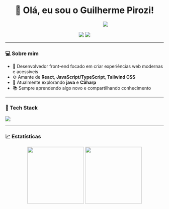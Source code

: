 <h1 align="center">👋 Olá, eu sou o Guilherme Pirozi!</h1>
<p align="center">
  &nbsp;&nbsp;&nbsp;&nbsp;&nbsp;&nbsp;&nbsp;&nbsp;&nbsp;&nbsp;&nbsp;&nbsp;&nbsp;&nbsp;&nbsp;&nbsp;&nbsp;&nbsp;&nbsp;&nbsp;&nbsp;&nbsp;&nbsp;&nbsp;&nbsp;&nbsp;&nbsp;&nbsp;&nbsp;&nbsp;&nbsp;&nbsp;&nbsp;
  <img src="https://readme-typing-svg.herokuapp.com?color=1DA1F2&lines=Desenvolvedor+Front-end;Apaixonado+por+Tecnologia;Sempre+em+evolução+constante" />
</p>

<p align="center">
  <a href="https://www.linkedin.com/in/guilherme-pirozi-a622222bb/" target="_blank"><img src="https://img.shields.io/badge/LinkedIn-%230077B5.svg?style=for-the-badge&logo=linkedin&logoColor=white" /></a>
  <a href="mailto:guilhermeppirozi@gmail.com"><img src="https://img.shields.io/badge/Email-%23D14836.svg?style=for-the-badge&logo=gmail&logoColor=white" /></a>
</p>

---

### 💻 Sobre mim

- 🎯 Desenvolvedor front-end focado em criar experiências web modernas e acessíveis  
- ⚙️ Amante de **React**, **JavaScript/TypeScript**, **Tailwind CSS**  
- 🚀 Atualmente explorando **java** e **CSharp**  
- 📚 Sempre aprendendo algo novo e compartilhando conhecimento

---

### 🧰 Tech Stack

<img src="https://skillicons.dev/icons?i=js,ts,react,nextjs,nodejs,html,css,tailwind,git,figma,vscode" />

---

### 📈 Estatísticas

<p align="center">
  <img src="https://github-readme-stats.vercel.app/api?username=GuilhermePirozi&show_icons=true&theme=radical&count_private=true" height="180"/>
  <img src="https://github-readme-stats.vercel.app/api/top-langs/?username=GuilhermePirozi&layout=compact&theme=radical" height="180"/>
</p>

